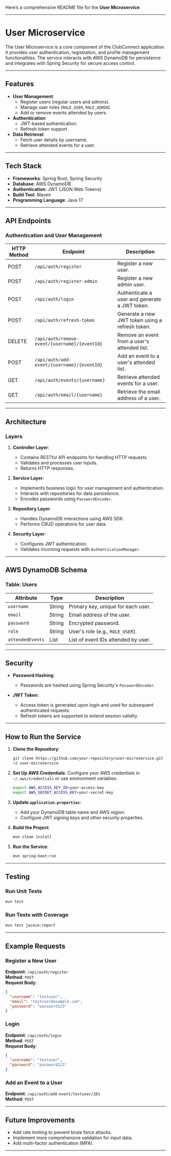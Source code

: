 Here’s a comprehensive README file for the **User Microservice**:

---

# User Microservice

The User Microservice is a core component of the ClubConnect application. It provides user authentication, registration, and profile management functionalities. The service interacts with AWS DynamoDB for persistence and integrates with Spring Security for secure access control.

---

## Features

- **User Management**:
  - Register users (regular users and admins).
  - Manage user roles (`ROLE_USER`, `ROLE_ADMIN`).
  - Add or remove events attended by users.
- **Authentication**:
  - JWT-based authentication.
  - Refresh token support.
- **Data Retrieval**:
  - Fetch user details by username.
  - Retrieve attended events for a user.

---

## Tech Stack

- **Frameworks**: Spring Boot, Spring Security
- **Database**: AWS DynamoDB
- **Authentication**: JWT (JSON Web Tokens)
- **Build Tool**: Maven
- **Programming Language**: Java 17

---

## API Endpoints

### Authentication and User Management

| HTTP Method | Endpoint                         | Description                                          |
|-------------|----------------------------------|------------------------------------------------------|
| POST        | `/api/auth/register`            | Register a new user.                                |
| POST        | `/api/auth/register-admin`      | Register a new admin user.                          |
| POST        | `/api/auth/login`               | Authenticate a user and generate a JWT token.       |
| POST        | `/api/auth/refresh-token`       | Generate a new JWT token using a refresh token.     |
| DELETE      | `/api/auth/remove-event/{username}/{eventId}` | Remove an event from a user's attended list. |
| POST        | `/api/auth/add-event/{username}/{eventId}`    | Add an event to a user's attended list.             |
| GET         | `/api/auth/events/{username}`   | Retrieve attended events for a user.                |
| GET         | `/api/auth/email/{username}`    | Retrieve the email address of a user.               |

---

## Architecture

### Layers

1. **Controller Layer**:
   - Contains RESTful API endpoints for handling HTTP requests.
   - Validates and processes user inputs.
   - Returns HTTP responses.

2. **Service Layer**:
   - Implements business logic for user management and authentication.
   - Interacts with repositories for data persistence.
   - Encodes passwords using `PasswordEncoder`.

3. **Repository Layer**:
   - Handles DynamoDB interactions using AWS SDK.
   - Performs CRUD operations for user data.

4. **Security Layer**:
   - Configures JWT authentication.
   - Validates incoming requests with `AuthenticationManager`.

---

## AWS DynamoDB Schema

### Table: **Users**

| Attribute       | Type    | Description                          |
|------------------|---------|--------------------------------------|
| `username`      | String  | Primary key, unique for each user.   |
| `email`         | String  | Email address of the user.           |
| `password`      | String  | Encrypted password.                  |
| `role`          | String  | User's role (e.g., `ROLE_USER`).     |
| `attendedEvents`| List    | List of event IDs attended by user.  |

---

## Security

- **Password Hashing**:
  - Passwords are hashed using Spring Security's `PasswordEncoder`.

- **JWT Token**:
  - Access token is generated upon login and used for subsequent authenticated requests.
  - Refresh tokens are supported to extend session validity.

---

## How to Run the Service

1. **Clone the Repository**:
   ```bash
   git clone https://github.com/your-repository/user-microservice.git
   cd user-microservice
   ```

2. **Set Up AWS Credentials**:
   Configure your AWS credentials in `~/.aws/credentials` or use environment variables:
   ```bash
   export AWS_ACCESS_KEY_ID=your-access-key
   export AWS_SECRET_ACCESS_KEY=your-secret-key
   ```

3. **Update `application.properties`**:
   - Add your DynamoDB table name and AWS region.
   - Configure JWT signing keys and other security properties.

4. **Build the Project**:
   ```bash
   mvn clean install
   ```

5. **Run the Service**:
   ```bash
   mvn spring-boot:run
   ```

---

## Testing

### Run Unit Tests
```bash
mvn test
```

### Run Tests with Coverage
```bash
mvn test jacoco:report
```

---

## Example Requests

### Register a New User
**Endpoint**: `/api/auth/register`  
**Method**: `POST`  
**Request Body**:
```json
{
  "username": "testuser",
  "email": "testuser@example.com",
  "password": "password123"
}
```

### Login
**Endpoint**: `/api/auth/login`  
**Method**: `POST`  
**Request Body**:
```json
{
  "username": "testuser",
  "password": "password123"
}
```

### Add an Event to a User
**Endpoint**: `/api/auth/add-event/testuser/101`  
**Method**: `POST`

---

## Future Improvements

- Add rate limiting to prevent brute force attacks.
- Implement more comprehensive validation for input data.
- Add multi-factor authentication (MFA).

---

